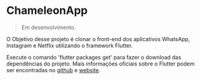 # ChameleonApp

> Em desenvolvimento.

O Objetivo desse projeto é clonar o front-end dos aplicativos WhatsApp, Instagram e Netflix utilizando o framework Flutter.

Execute o comando 'flutter packages get' para fazer o download das dependências do projeto. Mais informações oficiais sobre o Flutter podem ser encontradas no [github](https://github.com/flutter/flutter "Flutter github") e [website](https://flutter.io/ "Flutter website").
